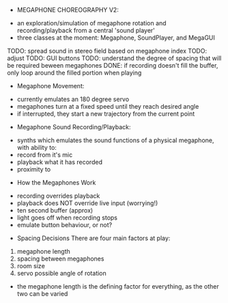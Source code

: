 * MEGAPHONE CHOREOGRAPHY V2:
- an exploration/simulation of megaphone rotation and recording/playback from a central 'sound player'
- three classes at the moment: Megaphone, SoundPlayer, and MegaGUI

TODO: spread sound in stereo field based on megaphone index
TODO: adjust
TODO: GUI buttons
TODO: understand the degree of spacing that will be required beween megaphones
DONE: if recording doesn't fill the buffer, only loop around the filled portion when playing

* Megaphone Movement:
- currently emulates an 180 degree servo
- megaphones turn at a fixed speed until they reach desired angle
- if interrupted, they start a new trajectory from the current point

* Megaphone Sound Recording/Playback:
- synths which emulates the sound functions of a physical megaphone, with ability to:
- record from it's mic
- playback what it has recorded
- proximity to

* How the Megaphones Work
- recording overrides playback
- playback does NOT override live input (worrying!)
- ten second buffer (approx)
- light goes off when recording stops
- emulate button behaviour, or not?

* Spacing Decisions
There are four main factors at play:
1. megaphone length
2. spacing between megaphones
3. room size
4. servo possible angle of rotation
- the megaphone length is the defining factor for everything, as the other two can be varied

